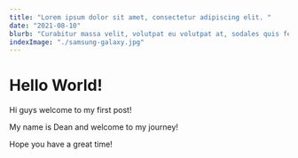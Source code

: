 ```yaml
---
title: "Lorem ipsum dolor sit amet, consectetur adipiscing elit. "
date: "2021-08-10"
blurb: "Curabitur massa velit, volutpat eu volutpat at, sodales quis felis. In a tortor dignissim massa facilisis tristique. Curabitur mollis, orci sed pharetra vehicula, quam mi imperdiet metus, ut pellentesque neque neque id felis. Mauris quis lobortis felis. Ut mi ipsum, convallis vitae ex placerat, scelerisque rhoncus lectus."
indexImage: "./samsung-galaxy.jpg"
---
```


# Hello World!

Hi guys welcome to my first post!

My name is Dean and welcome to my journey!

Hope you have a great time!
